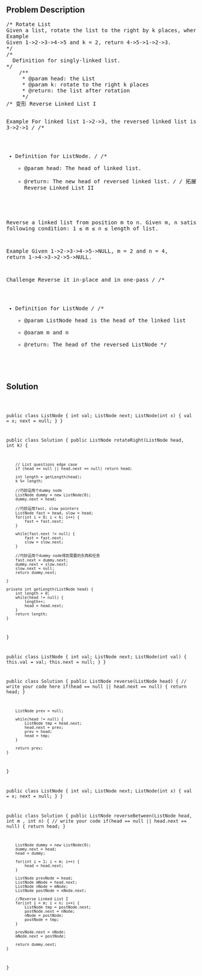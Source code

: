 <!--
<style>
  body { font-family: Arial, sans-serif; }
  .container { max-width: 100%; margin: auto; padding: 10px; }
  .comment-block { background-color: #f9f9f9; padding: 10px; border-left: 5px solid #ccc; max-width: 400px; margin: 20px; word-wrap: break-word; white-space: pre-wrap; }
  .code-block { background-color: #f4f4f4; padding: 10px; border: 1px solid #ddd; }
</style>
-->

<div class='container'>
<h2>Problem Description</h2>
<div class='comment-block'>
<pre>
/* Rotate List
Given a list, rotate the list to the right by k places, where k is non-negative.
Example
Given 1->2->3->4->5 and k = 2, return 4->5->1->2->3.
*/
/*
  Definition for singly-linked list.
*/
	/**
     * @param head: the List
     * @param k: rotate to the right k places
     * @return: the list after rotation
     */
/* 变形 Reverse Linked List I

Example
For linked list 1->2->3, the reversed linked list is 3->2->1
*/
/**
 * Definition for ListNode.
 */
    /**
     * @param head: The head of linked list.
     * @return: The new head of reversed linked list.
     */
/* 拓展  Reverse Linked List II

Reverse a linked list from position m to n.
Given m, n satisfy the following condition: 1 ≤ m ≤ n ≤ length of list.

Example
Given 1->2->3->4->5->NULL, m = 2 and n = 4, return 1->4->3->2->5->NULL.

Challenge 
Reverse it in-place and in one-pass
*/
/**
 * Definition for ListNode
*/
    /**
     * @param ListNode head is the head of the linked list 
     * @oaram m and n
     * @return: The head of the reversed ListNode
     */
</pre>
</div>

<h2>Solution</h2>
<div class='code-block'>
<pre><code class='language-java'>


  public class ListNode {
      int val;
      ListNode next;
      ListNode(int x) {
          val = x;
          next = null;
      }
  }

public class Solution {
    public ListNode rotateRight(ListNode head, int k) {

    	// List questions edge case
        if (head == null || head.next == null) return head;
        
        int length = getLength(head);
        k %= length;

        //巧妙运用个dummy node
        ListNode dummy = new ListNode(0);
        dummy.next = head;

        //巧妙运用fast, slow pointers
        ListNode fast = head, slow = head;
        for(int i = 0; i < k; i++) {
            fast = fast.next;
        }
        
        while(fast.next != null) {
            fast = fast.next;
            slow = slow.next;
        }
        
        //巧妙运用个dummy node得到需要的东西和任务
        fast.next = dummy.next;
        dummy.next = slow.next;
        slow.next = null;
        return dummy.next;

    }
    
    private int getLength(ListNode head) {
        int length = 0;
        while(head != null) {
            length++;
            head = head.next;
        }
        return length;
    }
}





public class ListNode {
     int val;
     ListNode next;
      ListNode(int val) {
         this.val = val;
         this.next = null;
     }
}
 
public class Solution {
    public ListNode reverse(ListNode head) {
        // write your code here
        if(head == null || head.next == null) {
            return head;
        }
        
        ListNode prev = null;
        
        while(head != null) {
            ListNode tmp = head.next;
            head.next = prev;
            prev = head;
            head = tmp;
        }
        
        return prev;
    }
}



public class ListNode {
     int val;
     ListNode next;
     ListNode(int x) {
         val = x;
         next = null;
     }
 }

public class Solution {
    public ListNode reverseBetween(ListNode head, int m , int n) {
        // write your code
        if(head == null || head.next == null) {
            return head;
        }
        
        ListNode dummy = new ListNode(0);
        dummy.next = head;
        head = dummy;
        
        for(int i = 1; i < m; i++) {
            head = head.next;
        }
        
        ListNode prevNode = head;
        ListNode mNode = head.next;
        ListNode nNode = mNode;
        ListNode postNode = nNode.next;
        
        //Reverse Linked List I
        for(int i = m; i < n; i++) {
            ListNode tmp = postNode.next;
            postNode.next = nNode;
            nNode = postNode;
            postNode = tmp;
        }
        
        prevNode.next = nNode;
        mNode.next = postNode;
        
        return dummy.next;
    }
}





</code></pre>
</div>
</div>
